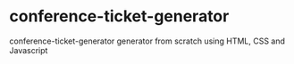 # conference-ticket-generator
conference-ticket-generator generator from scratch using HTML, CSS and Javascript
